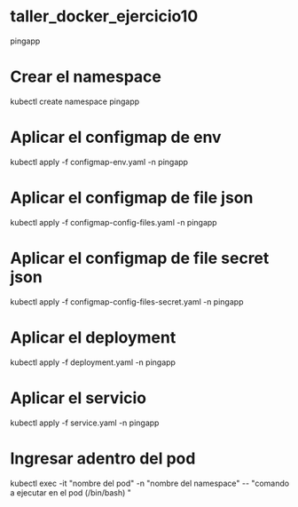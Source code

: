 # taller_docker_ejercicio10
pingapp

# Crear el namespace
kubectl create namespace pingapp

# Aplicar el configmap de env
kubectl apply -f configmap-env.yaml -n pingapp

# Aplicar el configmap de file json
kubectl apply -f configmap-config-files.yaml -n pingapp

# Aplicar el configmap de file secret json
kubectl apply -f configmap-config-files-secret.yaml -n pingapp

# Aplicar el deployment
kubectl apply -f deployment.yaml -n pingapp

# Aplicar el servicio
kubectl apply -f service.yaml -n pingapp

# Ingresar adentro del pod
kubectl exec -it "nombre del pod" -n "nombre del namespace" -- "comando a ejecutar en el pod (/bin/bash) "



